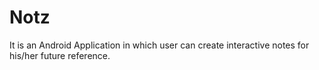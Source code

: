 # Notz
It is an Android Application in which user can create interactive notes for his/her future reference.

